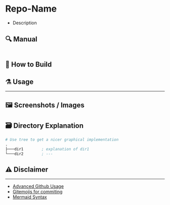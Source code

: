 # Repo-Name
- Description

## :mag: Manual

```txt

```

## :hammer: How to Build

## :alembic: Usage

---

## :framed_picture: Screenshots / Images

## :card_file_box: Directory Explanation

```s
# Use tree to get a nicer graphical implementation 
.
├───dir1        ; explanation of dir1
└───dir2        ; ---
```

## :warning: Disclaimer

--- 

- [Advanced Github Usage](https://docs.github.com/en/get-started/writing-on-github/working-with-advanced-formatting/creating-diagrams)
- [Gitemojis for commiting](https://gitmoji.dev/)
- [Mermaid Syntax](https://mermaid-js.github.io/mermaid/#/)
